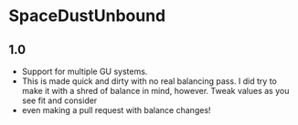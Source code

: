 # SpaceDustUnbound

## 1.0

* Support for multiple GU systems.
* This is made quick and dirty with no real balancing pass. I did try to make it with a shred of balance in mind, however. Tweak values as you see fit and consider
* even making a pull request with balance changes!
